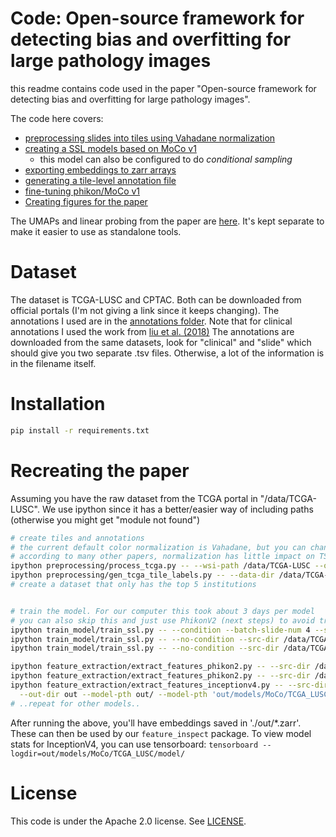 # Code: Open-source framework for detecting bias and overfitting for large pathology images
this readme contains code used in the paper "Open-source framework for detecting bias and overfitting for large pathology images".

The code here covers:
* [preprocessing slides into tiles using Vahadane normalization](./preprocessing/process_tcga.py)
* [creating a SSL models based on MoCo v1](./train_mnodel/train_ssl.py)
  * this model can also be configured to do _conditional sampling_
* [exporting embeddings to zarr arrays](./feature_extraction/)
* [generating a tile-level annotation file](./preprocessing/gen_tcga_tile_labels.py)
* [fine-tuning phikon/MoCo v1](./train_model/relabelling.py)
* [Creating figures for the paper](./figures/)

The UMAPs and linear probing from the paper are [here](http://github.com/uit-hdl/...). It's kept separate to make it easier to use as standalone tools.

# Dataset
The dataset is TCGA-LUSC and CPTAC. Both can be downloaded from official portals (I'm not giving a link since it keeps changing). The annotations I used are in the [annotations folder](./annotations/).
Note that for clinical annotations I used the work from [liu et al. (2018)](https://pubmed.ncbi.nlm.nih.gov/29625055/)
The annotations are downloaded from the same datasets, look for "clinical" and "slide" which should give you two separate .tsv files.
Otherwise, a lot of the information is in the filename itself.

# Installation
```bash
pip install -r requirements.txt
```

# Recreating the paper
Assuming you have the raw dataset from the TCGA portal in "/data/TCGA-LUSC". We use ipython since it has a better/easier way of including paths (otherwise you might get "module not found")
```bash
# create tiles and annotations
# the current default color normalization is Vahadane, but you can change this in the script
# according to many other papers, normalization has little impact on TSS bias, so you could consider changing color normalization to speed it up
ipython preprocessing/process_tcga.py -- --wsi-path /data/TCGA-LUSC --out-dir /data/TCGA-LUSC-tiles
ipython preprocessing/gen_tcga_tile_labels.py -- --data-dir /data/TCGA-LUSC-tiles --out-dir out
# create a dataset that only has the top 5 institutions


# train the model. For our computer this took about 3 days per model
# you can also skip this and just use PhikonV2 (next steps) to avoid training
ipython train_model/train_ssl.py -- --condition --batch-slide-num 4 --src-dir /data/TCGA-LUSC-tiles --epochs 300 --moco-k 128
ipython train_model/train_ssl.py -- --no-condition --src-dir /data/TCGA-LUSC-tiles --epochs 300 --moco-k 128
ipython train_model/train_ssl.py -- --no-condition --src-dir /data/TCGA-LUSC-tiles --epochs 300 --moco-k 65536

ipython feature_extraction/extract_features_phikon2.py -- --src-dir /data/TCGA-LUSC-tiles --out-dir out/
ipython feature_extraction/extract_features_phikon2.py -- --src-dir /data/CPTAC-tiles/ --out-dir out/
ipython feature_extraction/extract_features_inceptionv4.py -- --src-dir /data/TCGA-LUSC-tiles \
  --out-dir out --model-pth out/ --model-pth 'out/models/MoCo/TCGA_LUSC/model/checkpoint_MoCo_TCGA_LUSC_0200_False_m128_n0_o0_K128.pth.tar'
# ..repeat for other models..
```
After running the above, you'll have embeddings saved in './out/*.zarr'. These can then be used by our `feature_inspect` package.
To view model stats for InceptionV4, you can use tensorboard: `tensorboard --logdir=out/models/MoCo/TCGA_LUSC/model/`

# License
This code is under the Apache 2.0 license. See [LICENSE](LICENSE).
